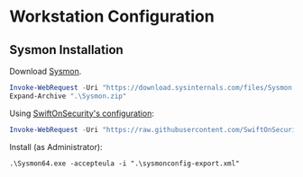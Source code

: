 # Workstation Configuration

## Sysmon Installation

Download [Sysmon](https://learn.microsoft.com/sysinternals/downloads/sysmon).

```powershell
Invoke-WebRequest -Uri "https://download.sysinternals.com/files/Sysmon.zip" -OutFile ".\Sysmon.zip"
Expand-Archive ".\Sysmon.zip"
```

Using [SwiftOnSecurity's configuration](https://github.com/SwiftOnSecurity/sysmon-config/blob/master/sysmonconfig-export.xml):

```powershell
Invoke-WebRequest -Uri "https://raw.githubusercontent.com/SwiftOnSecurity/sysmon-config/refs/heads/master/sysmonconfig-export.xml" -OutFile ".\sysmonconfig-export.xml"
```

Install (as Administrator):

```
.\Sysmon64.exe -accepteula -i ".\sysmonconfig-export.xml"
```
